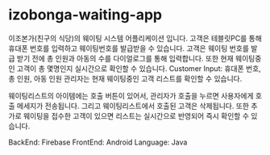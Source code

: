# izobonga-waiting-app

이조본가(친구의 식당)의 웨이팅 시스템 어플리케이션 입니다. 
고객은 테블릿PC를 통해 휴대폰 번호를 입력하고 웨이팅번호를 발급받을 수 있습니다.
고객은 웨이팅 번호를 발급 받기 전에 총 인원과 아동의 수를 다이얼로그를 통해 입력합니다. 
또한 현재 웨이팅중인 고객이 총 몇명인지 실시간으로 확인할 수 있습니다. 
Customer Input: 휴대폰 번호, 총 인원, 아동 인원  관리자는 현재 웨이팅중인 고객 리스트를 확인할 수 있습니다.

웨이팅리스트의 아이템에는 호출 버튼이 있어서, 관리자가 호출을 누르면 사용자에게 호출 메세지가 전송됩니다.
그리고 웨이팅리스트에서 호출된 고객은 삭제됩니다. 또한 추가로 웨이팅을 접수한 고객이 있으면 리스트는 실시간으로 반영되어 즉시 확인할 수 있습니다.  

BackEnd: Firebase
FrontEnd: Android 
Language: Java  

